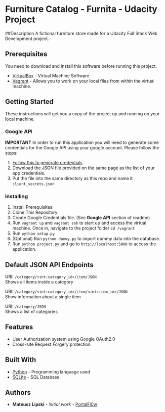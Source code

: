 # Furniture Catalog - Furnita - Udacity Project

##Description
A fictional furniture store made for a Udacity Full Stack Web Development project.

## Prerequisites

You need to download and install this software before running this project.

* [VirtualBox](https://www.virtualbox.org/wiki/Downloads) - Virtual Machine Software
* [Vagrant](https://www.vagrantup.com/downloads.html) - Allows you to work on your local files from within the virtual machine.

## Getting Started

These instructions will get you a copy of the project up and running on your local machine.

### Google API
**IMPORTANT** In order to run this application you will need to generate some credentials for the Google API using your google account. Please follow the steps:

1. [Follow this to generate credentials](https://developers.google.com/adwords/api/docs/guides/authentication#webapp)
2. Download the JSON file provided on the same page as the list of your app credentials.
3. Put the file into the same directory as this repo and name it ```client_secrets.json```

### Installing

1. Install Prerequisites
2. Clone This Repository
3. Create Google Credentials file. (See **Google API** section of readme)
4. Run ```vagrant up``` and ```vagrant ssh``` to start up and access the virtual machine. Once in, navigate to the project folder ```cd /vagrant```
5. Run ```python setup.py```
6. (Optional) Run ```python dummy.py``` to import dummy data into the database.
7. Run ```python project.py``` and go to ```http://localhost:5000``` to access the application.

## Default JSON API Endpoints

URI: ```/category/<int:category_id>/item/JSON```  
Shows all items inside a category

URI: ```/category/<int:category_id>/item/<int:item_id>/JSON```  
Show information about a single item

URI: ```/category/JSON```  
Shows a list of categories

## Features
- User Authorization system using Google OAuth2.0
- Cross-site Request Forgery protection

## Built With

* [Python](https://www.python.org/downloads/release/python-370/) - Programming language used
* [SQLite](https://www.sqlite.org/index.html) - SQL Database

## Authors

* **Mateusz Lipski** - *Initial work* - [PortalFl0w](https://github.com/PortalFl0w)
